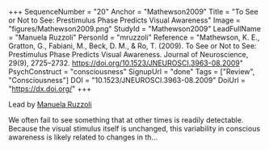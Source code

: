 +++
SequenceNumber = "20"
Anchor = "Mathewson2009"
Title = "To See or Not to See: Prestimulus Phase Predicts Visual Awareness"
Image = "figures/Mathewson2009.png"
StudyId = "Mathewson2009"
LeadFullName = "Manuela Ruzzoli"
PersonId = "mruzzoli"
Reference = "Mathewson, K. E., Gratton, G., Fabiani, M., Beck, D. M., & Ro, T. (2009). To See or Not to See: Prestimulus Phase Predicts Visual Awareness. Journal of Neuroscience, 29(9), 2725–2732. https://doi.org/10.1523/JNEUROSCI.3963-08.2009"
PsychConstruct = "consciousness"
SignupUrl = "done"
Tags = ["Review", "Consciousness"]
DOI = "10.1523/JNEUROSCI.3963-08.2009"
DoiUrl = "https://dx.doi.org/"
+++

Lead by [Manuela Ruzzoli](/people/#mruzzoli)

We often fail to see something that at other times is readily detectable. Because the visual stimulus itself is unchanged, this variability in conscious awareness is likely related to changes in th...